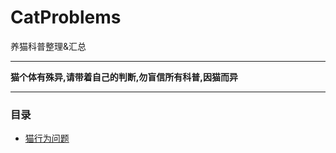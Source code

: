 # CatProblems
养猫科普整理&汇总

*************
__猫个体有殊异,请带着自己的判断,勿盲信所有科普,因猫而异__
*************
### 目录
- [猫行为问题](https://github.com/GinirohikoCha/CatProblems/blob/master/%E7%8C%AB%E7%9A%84%E8%A1%8C%E4%B8%BA%E9%97%AE%E9%A2%98/README.md)